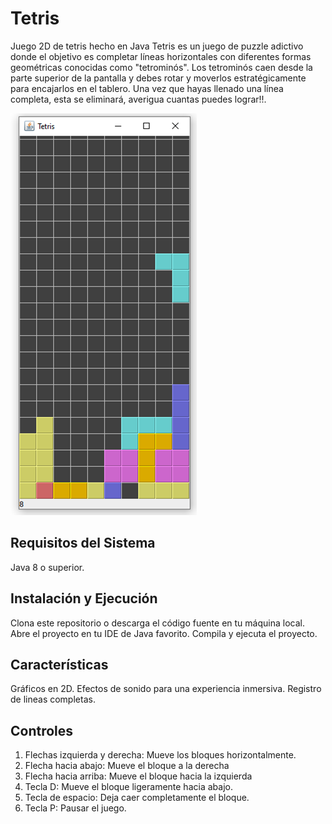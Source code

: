 # Tetris
Juego 2D de tetris hecho en Java
Tetris es un juego de puzzle adictivo donde el objetivo es completar líneas 
horizontales con diferentes formas geométricas conocidas como "tetrominós". 
Los tetrominós caen desde la parte superior de la pantalla y debes rotar y 
moverlos estratégicamente para encajarlos en el tablero. Una vez que hayas 
llenado una línea completa, esta se eliminará, averigua cuantas puedes lograr!!.

![Imagen del juego](https://github.com/prototype-MA13/java_tetris/blob/main/capturas/Imagen1.png)

## **Requisitos del Sistema**
Java 8 o superior.

## **Instalación y Ejecución**
Clona este repositorio o descarga el código fuente en tu máquina local.
Abre el proyecto en tu IDE de Java favorito.
Compila y ejecuta el proyecto.

## **Características**
Gráficos en 2D.
Efectos de sonido para una experiencia inmersiva.
Registro de lineas completas.

## **Controles**
1. Flechas izquierda y derecha: Mueve los bloques horizontalmente.
2. Flecha hacia abajo: Mueve el bloque a la derecha
3. Flecha hacia arriba: Mueve el bloque hacia la izquierda
4. Tecla D: Mueve el bloque ligeramente hacia abajo.
5. Tecla de espacio: Deja caer completamente el bloque.
6. Tecla P: Pausar el juego.
